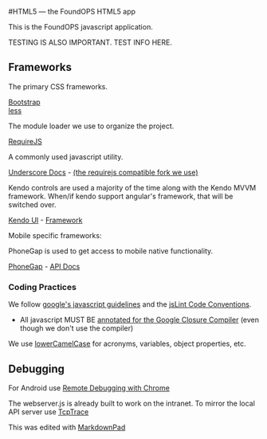 #HTML5 — the FoundOPS HTML5 app

This is the FoundOPS javascript application.

TESTING IS ALSO IMPORTANT. TEST INFO HERE.

## Frameworks

The primary CSS frameworks.

[Bootstrap](http://twitter.github.com/bootstrap/) <br/>
[less](http://lesscss.org/)

The module loader we use to organize the project.

[RequireJS](http://requirejs.org/docs/api.html)

A commonly used javascript utility.

[Underscore Docs](http://underscorejs.org/) -
[(the requirejs compatible fork we use)](http://tagneto.blogspot.com/2012/01/amd-support-for-underscore-and-backbone.html)


Kendo controls are used a majority of the time along with the Kendo MVVM framework. When/if kendo support angular's framework, that will be switched over.

[Kendo UI](http://demos.kendoui.com/web/overview/index.html) - [Framework](http://demos.kendoui.com/web/mvvm/index.html)

Mobile specific frameworks:

PhoneGap is used to get access to mobile native functionality.

[PhoneGap](http://phonegap.com/) - [API Docs](http://docs.phonegap.caom)

### Coding Practices

We follow [google's javascript guidelines](http://google-styleguide.googlecode.com/svn/trunk/javascriptguide.xml) and the [jsLint Code Conventions](http://javascript.crockford.com/code.html).

- All javascript MUST BE [annotated for the Google Closure Compiler](https://developers.google.com/closure/compiler/docs/js-for-compiler) (even though we don't use the compiler)

We use [lowerCamelCase](http://c2.com/cgi/wiki?LowerCamelCase) for acronyms, variables, object properties, etc.

## Debugging ##

For Android use [Remote Debugging with Chrome](https://developers.google.com/chrome/mobile/docs/debugging)

The webserver.js is already built to work on the intranet. To mirror the local API server use [TcpTrace](http://www.pocketsoap.com/tcpTrace/)

This was edited with [MarkdownPad](http://markdownpad.com/)

